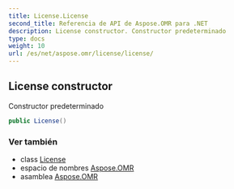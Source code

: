 ```yaml
---
title: License.License
second_title: Referencia de API de Aspose.OMR para .NET
description: License constructor. Constructor predeterminado
type: docs
weight: 10
url: /es/net/aspose.omr/license/license/
---
```

## License constructor

Constructor predeterminado

```csharp
public License()
```

### Ver también

* class [License](../)
* espacio de nombres [Aspose.OMR](../../license/)
* asamblea [Aspose.OMR](../../../)


